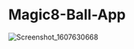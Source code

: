 # Magic8-Ball-App


![Screenshot_1607630668](https://user-images.githubusercontent.com/41040479/101823627-e0342880-3b4c-11eb-816f-462a8e90267e.png)
